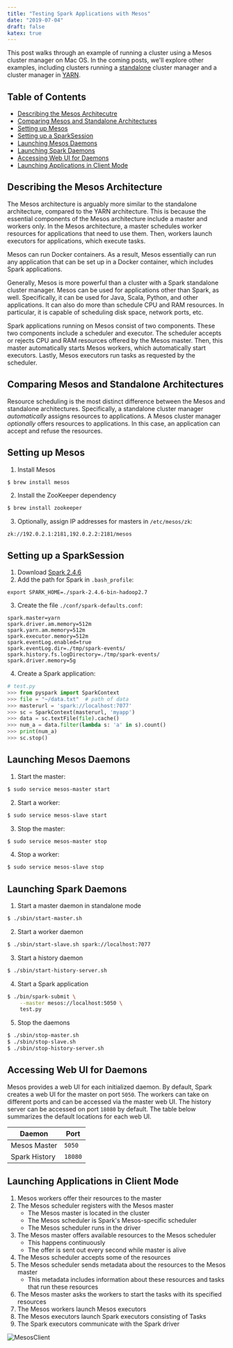 ```yaml
---
title: "Testing Spark Applications with Mesos"
date: "2019-07-04"
draft: false
katex: true
---
```


This post walks through an example of running a cluster using a Mesos cluster manager on Mac OS. In the coming posts, we'll explore other examples, including clusters running a [standalone](/blog/spark-standalone/) cluster manager and a cluster manager in [YARN](/blog/spark-yarn/).

## Table of Contents
- [Describing the Mesos Architecutre](#describing-the-mesos-architecture)
- [Comparing Mesos and Standalone Architectures](#comparing-mesos-and-standalone-architectures)
- [Setting up Mesos](#setting-up-mesos)
- [Setting up a SparkSession](#setting-up-a-sparksession)
- [Launching Mesos Daemons](#launching-mesos-daemons)
- [Launching Spark Daemons](#launching-spark-daemons)
- [Accessing Web UI for Daemons](#accessing-web-ui-for-daemons)
- [Launching Applications in Client Mode](#launching-applications-in-client-mode)

## Describing the Mesos Architecture
The Mesos architecture is arguably more similar to the standalone architecture, compared to the YARN architecture. This is because the essential components of the Mesos architecture include a master and workers only. In the Mesos architecture, a master schedules worker resources for applications that need to use them. Then, workers launch executors for applications, which execute tasks.

Mesos can run Docker containers. As a result, Mesos essentially can run any application that can be set up in a Docker container, which includes Spark applications.

Generally, Mesos is more powerful than a cluster with a Spark standalone cluster manager. Mesos can be used for applications other than Spark, as well. Specifically, it can be used for Java, Scala, Python, and other applications. It can also do more than schedule CPU and RAM resources. In particular, it is capable of scheduling disk space, network ports, etc.

Spark applications running on Mesos consist of two components. These two components include a scheduler and executor. The scheduler accepts or rejects CPU and RAM resources offered by the Mesos master. Then, this master automatically starts Mesos workers, which automatically start executors. Lastly, Mesos executors run tasks as requested by the scheduler.

## Comparing Mesos and Standalone Architectures
Resource scheduling is the most distinct difference between the Mesos and standalone architectures. Specifically, a standalone cluster manager *automatically* assigns resources to applications. A Mesos cluster manager *optionally* offers resources to applications. In this case, an application can accept and refuse the resources.

## Setting up Mesos
1. Install Mesos
```bash
$ brew install mesos
```

2. Install the ZooKeeper dependency
```bash
$ brew install zookeeper
```

3. Optionally, assign IP addresses for masters in `/etc/mesos/zk`:
```text
zk://192.0.2.1:2181,192.0.2.2:2181/mesos
```

## Setting up a SparkSession
1. Download [Spark 2.4.6](https://apache.claz.org/spark/spark-2.4.6/spark-2.4.6-bin-hadoop2.7.tgz)
2. Add the path for Spark in `.bash_profile`:

```text
export SPARK_HOME=./spark-2.4.6-bin-hadoop2.7
```

3. Create the file `./conf/spark-defaults.conf`:

```text
spark.master=yarn
spark.driver.am.memory=512m
spark.yarn.am.memory=512m
spark.executor.memory=512m
spark.eventLog.enabled=true
spark.eventLog.dir=./tmp/spark-events/
spark.history.fs.logDirectory=./tmp/spark-events/
spark.driver.memory=5g
```

4. Create a Spark application:

```python
# test.py
>>> from pyspark import SparkContext
>>> file = "~/data.txt"  # path of data
>>> masterurl = 'spark://localhost:7077'
>>> sc = SparkContext(masterurl, 'myapp')
>>> data = sc.textFile(file).cache()
>>> num_a = data.filter(lambda s: 'a' in s).count()
>>> print(num_a)
>>> sc.stop()
```

## Launching Mesos Daemons
1. Start the master:
```bash
$ sudo service mesos-master start
```

2. Start a worker:
```bash
$ sudo service mesos-slave start
```

3. Stop the master:
```bash
$ sudo service mesos-master stop
```

4. Stop a worker:
```bash
$ sudo service mesos-slave stop
```

## Launching Spark Daemons
1. Start a master daemon in standalone mode
```bash
$ ./sbin/start-master.sh
```

2. Start a worker daemon
```bash
$ ./sbin/start-slave.sh spark://localhost:7077
```

3. Start a history daemon
```bash
$ ./sbin/start-history-server.sh
```

4. Start a Spark application
```bash
$ ./bin/spark-submit \
    --master mesos://localhost:5050 \
    test.py
```
5. Stop the daemons
```bash
$ ./sbin/stop-master.sh
$ ./sbin/stop-slave.sh
$ ./sbin/stop-history-server.sh
```

## Accessing Web UI for Daemons
Mesos provides a web UI for each initialized daemon. By default, Spark creates a web UI for the master on port `5050`. The workers can take on different ports and can be accessed via the master web UI. The history server can be accessed on port `18080` by default. The table below summarizes the default locations for each web UI.

| Daemon                | Port    |
| --------------------- | ------- |
| Mesos Master          | `5050`  |
| Spark History         | `18080` |

## Launching Applications in Client Mode
1. Mesos workers offer their resources to the master
2. The Mesos scheduler registers with the Mesos master
	- The Mesos master is located in the cluster
	- The Mesos scheduler is Spark's Mesos-specific scheduler
	- The Mesos scheduler runs in the driver
3. The Mesos master offers available resources to the Mesos scheduler
	- This happens continuously
	- The offer is sent out every second while master is alive
4. The Mesos scheduler accepts some of the resources
5. The Mesos scheduler sends metadata about the resources to the Mesos master
	- This metadata includes information about these resources and tasks that run these resources
6. The Mesos master asks the workers to start the tasks with its specified resources
7. The Mesos workers launch Mesos executors
8. The Mesos executors launch Spark executors consisting of Tasks
9. The Spark executors communicate with the Spark driver

![MesosClient](/img/mesos-client.svg)
